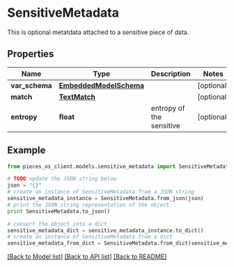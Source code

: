 # SensitiveMetadata

This is optional metatdata attached to a sensitive piece of data.

## Properties
Name | Type | Description | Notes
------------ | ------------- | ------------- | -------------
**var_schema** | [**EmbeddedModelSchema**](EmbeddedModelSchema.md) |  | [optional] 
**match** | [**TextMatch**](TextMatch.md) |  | [optional] 
**entropy** | **float** | entropy of the sensitive | [optional] 

## Example

```python
from pieces_os_client.models.sensitive_metadata import SensitiveMetadata

# TODO update the JSON string below
json = "{}"
# create an instance of SensitiveMetadata from a JSON string
sensitive_metadata_instance = SensitiveMetadata.from_json(json)
# print the JSON string representation of the object
print SensitiveMetadata.to_json()

# convert the object into a dict
sensitive_metadata_dict = sensitive_metadata_instance.to_dict()
# create an instance of SensitiveMetadata from a dict
sensitive_metadata_from_dict = SensitiveMetadata.from_dict(sensitive_metadata_dict)
```
[[Back to Model list]](../README.md#documentation-for-models) [[Back to API list]](../README.md#documentation-for-api-endpoints) [[Back to README]](../README.md)


